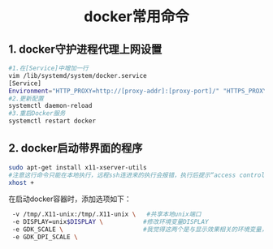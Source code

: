 # <center>docker常用命令</center>

## 1. docker守护进程代理上网设置

```bash
#1.在[Service]中增加一行
vim /lib/systemd/system/docker.service
[Service]
Environment="HTTP_PROXY=http://[proxy-addr]:[proxy-port]/" "HTTPS_PROXY=http://[proxy-addr]:[proxy-port]/" "NO_PROXY=[局域网地址]"
#2.更新配置
systemctl daemon-reload 
#3.重启Docker服务
systemctl restart docker
```

## 2. docker启动带界面的程序

```bash
sudo apt-get install x11-xserver-utils
#注意这行命令只能在本地执行，远程ssh连进来的执行会报错，执行后提示“access control disabled, clients can connect from any host”表示成功
xhost + 
```
在启动docker容器时，添加选项如下：
```bash
 -v /tmp/.X11-unix:/tmp/.X11-unix \   #共享本地unix端口
 -e DISPLAY=unix$DISPLAY \           #修改环境变量DISPLAY
 -e GDK_SCALE \                      #我觉得这两个是与显示效果相关的环境变量，没有细究
 -e GDK_DPI_SCALE \
```